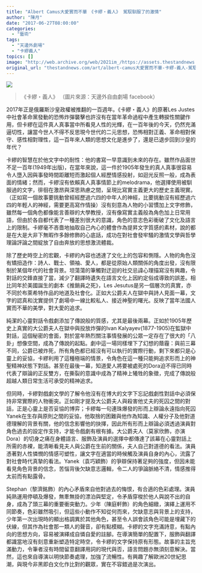 ```yaml
---
title: "Albert Camus大愛實而不華　《卡繆・義人》 駕馭馴服了的激情"
author: "陳月"
date: "2017-06-27T08:00:00"
categories:
  - "藝術"
tags:
  - "天邊外劇場"
  - "卡繆義人"
topics: []
image: "http://web.archive.org/web/2021im_/https://assets.thestandnews.com/media/photos/19424208_10154890974672620_8634588439202395969_n_Lkl0h.jpg"
original_url: "thestandnews.com/art/albert-camus大愛實而不華-卡繆-義人-駕馭馴服了的激情"
---
```

![](http://web.archive.org/web/2021im_/https://assets.thestandnews.com/media/photos/19424208_10154890974672620_8634588439202395969_n_Lkl0h.jpg)
> 《卡繆・義人》 （圖片來源：天邊外自由劇場 facebook）

2017年正是俄羅斯沙皇政權被推翻的一百週年。《卡繆・義人》的原著Les Justes中社會革命黨發動的恐怖炸彈襲擊也許沒有在當年革命過程中產生轉捩性關鍵作用，但卡繆在這件真人真事當中所看見人性的光輝，在一百年後的今天，仍然充滿逼切性，讓當今世人不得不反思現今世代的二元思想，恐怖相對正義、革命相對保守、感性相對理性，這一百年來人類的思想文化是進步了，還是已退步回到沙皇的年代？

卡繆的智慧在於他文字中的耐性：他的書寫一早意識到未來的存在。雖然作品面世不足一百年(1949年出版)，在當年來說，這一件於1905年發生的真人真事很容易令人墮入因與事發時間距離短而激起個人經歷情感投射，如迴光反照一般，成為表面的情緒；然而，卡繆沒有依賴真人真事情節上的melodrama，他選擇使用被馴服過的文字，徘徊在激昂與深思熟慮之間，呈現比寫實主義更大的歷史主義現實。（正如寫一個故事要挑動曾經經歷過六四的中年人的神經，比要挑動沒有經歷過六四的年輕人的神經，需要更高寫作情操）沒有刻意為人物的小習慣加上文字修飾，雖然每一個角色都像能言善辯的大學教授，沒有像寫實主義般為角色加上日常用語，但由於各自都代表了一種差別很大的意識，角色的意志色彩衝破了文化及語言上的限制。卡繆毫不吝嗇地抽取自己內心的體會作為提昇文字質感的素材，說的都是在大是大非下無暇作多餘修飾的心底話，成功在對社會發牢騷的激情文學與哲學理論評論之間綻放了自由奔放的思想激流體裁。

除了歷史時空上的宏觀，卡繆的內容也透達了文化上的包容和惻隱。人物的角色沒有矯扭造作：詩人、戰士、領袖、愛人，都是從原始人類關係的角度出發，沒有限制於某個年代的社會背景。坦蕩蕩的筆觸對迂迴的社交忌諱心理描寫沒有興趣，令對話的交鋒直接了當，減少了翻譯時遺失在語言文化上因約定俗成導致的誤差。相比同年於美國誕生的劇本《推銷員之死》，Les Jesutus是另一個層次的真實，亦不同於布萊希特作品的地道及社會化。正如大公爵夫人在獄中與詩人見面一幕，文字的認真和沈實提供了劇場中一線比較私人、接近神聖的曙光。反映了當年法國人實而不華的美學，對大愛的追求。

純潔的心靈對話令戲劇添加了傳說般的質感，尤其是最後兩幕。正如於1905年歷史上真實的大公爵夫人在獄中與投放炸彈的Ivan Kalyayev(1877-1905)在監獄中對話，這個秘密的會面，對於當年熱烈關注事情發展的公眾一定存在了很大的「八卦」想像空間，成為了傳說的起點。劇中這一場同樣埋下了幻想的蔭霾：與前三幕不同，公爵已被炸死，所有角色都已經沒有可以執行的實際行動，剩下來都只是心靈上的妥協，卡繆利用了這種極端的情景，令角色在這一種只能夠追求形而上的神聖精神狀態下對話。甚至在最後一幕，知道愛人將要被處死的Dora迫不得已同時代表了辯論的正反雙方，在撕裂的意識中成為了精神上犧牲的象徵，完成了傳說般超越人類日常生活可承受的精神追求。

但同時，卡繆對戲劇文學的了解令他沒有在博大的文字下忘記戲劇性對話中必須保持非常實際的人物衝突。正如剛才提及大公爵夫人與殺害他丈夫的死囚之間的對話，正是心靈上是否妥協的博弈；卡繆每一句連珠爆發的形而上辯論永遠指向死囚Yanek在生存與原則之間的妥協，他取捨的困難與他作為知識、人權分子及他對道德理解的背景有關，他的信念影響他的抉擇，因此所有形而上辯論必須透過演員對角色過去的設定作支持，才能令戲劇有根有據。大公爵夫人（莫家欣飾，亦演Dora）的切身之痛在身體語言、服飾及演員的選擇中都傳達了該幕在心靈對話上所需的赤裸，能清晰看見夫人與公爵在生前的關係，夫人自己對道德的看法。演員憑著對人性憐憫的情感可塑性，讓文字在適當的時候觸及演員自身的內心，流露了對社會時代真摯的看法。Yanek（袁巧穎飾）的爭辯保持著足夠的強度，但因未能看見角色背景的信念，苦惱背後欠缺意志邏輯，令二人的爭論脈絡不清，情感推得太前而有點露骨。

Stephan（黎濟銘飾）的內心矛盾來自他對過去的悔恨，有合適的色彩處理。演員純熟運用停頓及爆發，無牽無掛的漂泊與堅定，令矛盾穿梭於他人與說不出的自身，成為了頭三幕的重要衝突動力。少年（陳庭軒飾）的角色細緻，演繹上運用不同節奏，色彩雖然吸引，但這些小動作不知從何而來，欠缺意志與背景上的支持，少年第一次出現時的顯出格調異於其他角色，甚至令人誤會該角色可能是埋藏下的伏線，但其作為社會那一類人的聲音，卻有點模糊。卡繆的文字充滿詩意，有點內向的思想方向，容易被演繹成自憐自愛的註腳。在導演簡單的配置下，服飾與翻譯都識當地沒有刻意重新塑造特定時空，令卡繆的文字保持原有形態。故事的主旨充滿動力，令筆者沒有時間留意翻譯用詞的現代與否，語言問題亦無須刻意解決。當然，這也來自導演以明快節奏處理，加強了流暢性。有興趣了解歐洲20世紀思潮，與現今非黑即白文化作比對的觀眾，實在不容錯過是次演出。